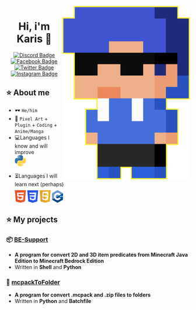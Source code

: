 <img src="img/hg_pixel.png" align="right" width="350px">

<div align="center">
  <h1>Hi, i'm Karis 🧪</h1>
    <a href="https://discordapp.com/users/1152965480223604767">
    <img src="https://img.shields.io/badge/Discord-7289DA?style=for-the-badge&logo=discord&logoColor=white" alt="Discord Badge"/>
  </a>
  <a href="https://www.facebook.com/Karis.Orii/">
    <img src="https://img.shields.io/badge/Facebook-0072b1?style=for-the-badge&logo=facebook&logoColor=white" alt="Facebook Badge"/>
  </a>
  <a href="https://www.twitter.com/">
    <img src="https://img.shields.io/badge/Twitter-00acee?style=for-the-badge&logo=twitter&logoColor=white" alt="Twitter Badge"/>
  </a>
  <a href="https://www.instagram.com/">
    <img src="https://img.shields.io/badge/Instagram-e1306c?style=for-the-badge&logo=instagram&logoColor=white" alt="Instagram Badge"/>
  </a>
</div>
</div>

## ⭐ About me

- 🕶️ `He/him`<br>
- 💙 `Pixel Art` + `Plugin` + `Coding` + `Anime/Manga`
- 💻Languages I know and will improve<br>
     <img src="img/python.png" width="30px">
<div>
  
- ⏳Languages I will learn next (perhaps)<br>
     <img src="img/html.png" width="30px">
     <img src="img/css.png" width="30px">
     <img src="img/js.png" width="30px">
     <img src="img/cpp.png" width="30px">
<div>
</div>
  
## ⭐ My projects
### 📦 [BE-Support](https://github.com/Karis-tlg/Bedrock-Support)
- **A program for convert 2D and 3D item predicates from Minecraft Java Edition to Minecraft Bedrock Edition**
- Written in **Shell** and **Python**
### 🎉 [mcpackToFolder](https://github.com/Karis-tlg/mcpackToFolder)
- **A program for convert .mcpack and .zip files to folders**
- Written in **Python** and **Batchfile**

